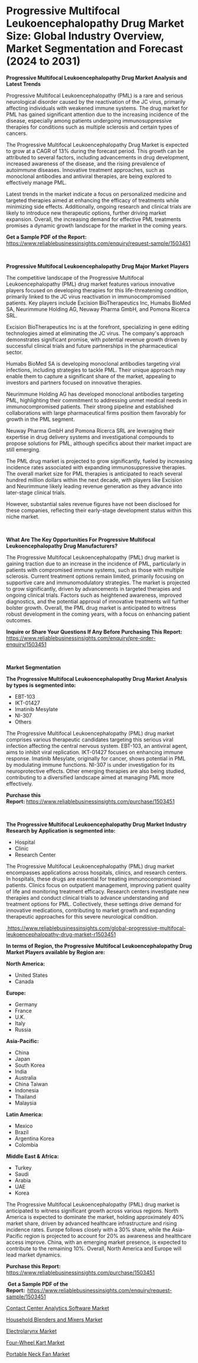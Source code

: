 <p><h1>Progressive Multifocal Leukoencephalopathy Drug Market Size: Global Industry Overview, Market Segmentation and Forecast (2024 to 2031)</h1></p><p><strong>Progressive Multifocal Leukoencephalopathy Drug Market Analysis and Latest Trends</strong></p>
<p><p>Progressive Multifocal Leukoencephalopathy (PML) is a rare and serious neurological disorder caused by the reactivation of the JC virus, primarily affecting individuals with weakened immune systems. The drug market for PML has gained significant attention due to the increasing incidence of the disease, especially among patients undergoing immunosuppressive therapies for conditions such as multiple sclerosis and certain types of cancers.</p><p>The Progressive Multifocal Leukoencephalopathy Drug Market is expected to grow at a CAGR of 13% during the forecast period. This growth can be attributed to several factors, including advancements in drug development, increased awareness of the disease, and the rising prevalence of autoimmune diseases. Innovative treatment approaches, such as monoclonal antibodies and antiviral therapies, are being explored to effectively manage PML.</p><p>Latest trends in the market indicate a focus on personalized medicine and targeted therapies aimed at enhancing the efficacy of treatments while minimizing side effects. Additionally, ongoing research and clinical trials are likely to introduce new therapeutic options, further driving market expansion. Overall, the increasing demand for effective PML treatments promises a dynamic growth landscape for the market in the coming years.</p></p>
<p><strong>Get a Sample PDF of the Report:&nbsp;</strong> <a href="https://www.reliablebusinessinsights.com/enquiry/request-sample/1503451?utm_campaign=102&utm_medium=2&utm_source=Github&utm_content=ia&utm_term=27092024&utm_id=progressive-multifocal-leukoencephalopathy-drug">https://www.reliablebusinessinsights.com/enquiry/request-sample/1503451</a></p>
<p>&nbsp;</p>
<p><strong>Progressive Multifocal Leukoencephalopathy Drug Major Market Players</strong></p>
<p><p>The competitive landscape of the Progressive Multifocal Leukoencephalopathy (PML) drug market features various innovative players focused on developing therapies for this life-threatening condition, primarily linked to the JC virus reactivation in immunocompromised patients. Key players include Excision BioTherapeutics Inc, Humabs BioMed SA, Neurimmune Holding AG, Neuway Pharma GmbH, and Pomona Ricerca SRL.</p><p>Excision BioTherapeutics Inc is at the forefront, specializing in gene editing technologies aimed at eliminating the JC virus. The company's approach demonstrates significant promise, with potential revenue growth driven by successful clinical trials and future partnerships in the pharmaceutical sector. </p><p>Humabs BioMed SA is developing monoclonal antibodies targeting viral infections, including strategies to tackle PML. Their unique approach may enable them to capture a significant share of the market, appealing to investors and partners focused on innovative therapies.</p><p>Neurimmune Holding AG has developed monoclonal antibodies targeting PML, highlighting their commitment to addressing unmet medical needs in immunocompromised patients. Their strong pipeline and established collaborations with large pharmaceutical firms position them favorably for growth in the PML segment.</p><p>Neuway Pharma GmbH and Pomona Ricerca SRL are leveraging their expertise in drug delivery systems and investigational compounds to propose solutions for PML, although specifics about their market impact are still emerging.</p><p>The PML drug market is projected to grow significantly, fueled by increasing incidence rates associated with expanding immunosuppressive therapies. The overall market size for PML therapies is anticipated to reach several hundred million dollars within the next decade, with players like Excision and Neurimmune likely leading revenue generation as they advance into later-stage clinical trials. </p><p>However, substantial sales revenue figures have not been disclosed for these companies, reflecting their early-stage development status within this niche market.</p></p>
<p>&nbsp;</p>
<p><strong>What Are The Key Opportunities For Progressive Multifocal Leukoencephalopathy Drug Manufacturers?</strong></p>
<p><p>The Progressive Multifocal Leukoencephalopathy (PML) drug market is gaining traction due to an increase in the incidence of PML, particularly in patients with compromised immune systems, such as those with multiple sclerosis. Current treatment options remain limited, primarily focusing on supportive care and immunomodulatory strategies. The market is projected to grow significantly, driven by advancements in targeted therapies and ongoing clinical trials. Factors such as heightened awareness, improved diagnostics, and the potential approval of innovative treatments will further bolster growth. Overall, the PML drug market is anticipated to witness robust development in the coming years, with a focus on enhancing patient outcomes.</p></p>
<p><strong>Inquire or Share Your Questions If Any Before Purchasing This Report:</strong> <a href="https://www.reliablebusinessinsights.com/enquiry/pre-order-enquiry/1503451?utm_campaign=102&utm_medium=2&utm_source=Github&utm_content=ia&utm_term=27092024&utm_id=progressive-multifocal-leukoencephalopathy-drug">https://www.reliablebusinessinsights.com/enquiry/pre-order-enquiry/1503451</a></p>
<p>&nbsp;</p>
<p><strong>Market Segmentation</strong></p>
<p><strong>The Progressive Multifocal Leukoencephalopathy Drug Market Analysis by types is segmented into:</strong></p>
<p><ul><li>EBT-103</li><li>IKT-01427</li><li>Imatinib Mesylate</li><li>NI-307</li><li>Others</li></ul></p>
<p><p>The Progressive Multifocal Leukoencephalopathy (PML) drug market comprises various therapeutic candidates targeting this serious viral infection affecting the central nervous system. EBT-103, an antiviral agent, aims to inhibit viral replication. IKT-01427 focuses on enhancing immune response. Imatinib Mesylate, originally for cancer, shows potential in PML by modulating immune functions. NI-307 is under investigation for its neuroprotective effects. Other emerging therapies are also being studied, contributing to a diversified landscape aimed at managing PML more effectively.</p></p>
<p><strong>Purchase this Report:&nbsp;</strong><a href="https://www.reliablebusinessinsights.com/purchase/1503451?utm_campaign=102&utm_medium=2&utm_source=Github&utm_content=ia&utm_term=27092024&utm_id=progressive-multifocal-leukoencephalopathy-drug">https://www.reliablebusinessinsights.com/purchase/1503451</a></p>
<p>&nbsp;</p>
<p><strong>The Progressive Multifocal Leukoencephalopathy Drug Market Industry Research by Application is segmented into:</strong></p>
<p><ul><li>Hospital</li><li>Clinic</li><li>Research Center</li></ul></p>
<p><p>The Progressive Multifocal Leukoencephalopathy (PML) drug market encompasses applications across hospitals, clinics, and research centers. In hospitals, these drugs are essential for treating immunocompromised patients. Clinics focus on outpatient management, improving patient quality of life and monitoring treatment efficacy. Research centers investigate new therapies and conduct clinical trials to advance understanding and treatment options for PML. Collectively, these settings drive demand for innovative medications, contributing to market growth and expanding therapeutic approaches for this severe neurological condition.</p></p>
<p><a href="https://www.reliablebusinessinsights.com/global-progressive-multifocal-leukoencephalopathy-drug-market-r1503451?utm_campaign=102&utm_medium=2&utm_source=Github&utm_content=ia&utm_term=27092024&utm_id=progressive-multifocal-leukoencephalopathy-drug">&nbsp;https://www.reliablebusinessinsights.com/global-progressive-multifocal-leukoencephalopathy-drug-market-r1503451</a></p>
<p><strong>In terms of Region, the Progressive Multifocal Leukoencephalopathy Drug Market Players available by Region are:</strong></p>
<p>
    <p> <strong> North America: </strong>
        <ul>
            <li>United States</li>
            <li>Canada</li>
        </ul>
        </p> 
    <p> <strong> Europe: </strong>
        <ul>
            <li>Germany</li>
            <li>France</li>
            <li>U.K.</li>
            <li>Italy</li>
            <li>Russia</li>
        </ul>
        </p> 
    <p> <strong> Asia-Pacific: </strong>
        <ul>
            <li>China</li>
            <li>Japan</li>
            <li>South Korea</li>
            <li>India</li>
            <li>Australia</li>
            <li>China Taiwan</li>
            <li>Indonesia</li>
            <li>Thailand</li>
            <li>Malaysia</li>
        </ul>
        </p> 
    <p> <strong> Latin America: </strong>
        <ul>
            <li>Mexico</li>
            <li>Brazil</li>
            <li>Argentina Korea</li>
            <li>Colombia</li>
        </ul>
        </p> 
    <p> <strong> Middle East & Africa: </strong>
        <ul>
            <li>Turkey</li>
            <li>Saudi</li>
            <li>Arabia</li>
            <li>UAE</li>
            <li>Korea</li>
        </ul>
    </p>
    </p>
<p><p>The Progressive Multifocal Leukoencephalopathy (PML) drug market is anticipated to witness significant growth across various regions. North America is expected to dominate the market, holding approximately 40% market share, driven by advanced healthcare infrastructure and rising incidence rates. Europe follows closely with a 30% share, while the Asia-Pacific region is projected to account for 20% as awareness and healthcare access improve. China, with an emerging market presence, is expected to contribute to the remaining 10%. Overall, North America and Europe will lead market dynamics.</p></p>
<p><strong>Purchase this Report: </strong><a href="https://www.reliablebusinessinsights.com/purchase/1503451?utm_campaign=102&utm_medium=2&utm_source=Github&utm_content=ia&utm_term=27092024&utm_id=progressive-multifocal-leukoencephalopathy-drug">https://www.reliablebusinessinsights.com/purchase/1503451</a></p>
<p>&nbsp;<strong>Get a Sample PDF of the Report:&nbsp;&nbsp;</strong><a href="https://www.reliablebusinessinsights.com/enquiry/request-sample/1503451?utm_campaign=102&utm_medium=2&utm_source=Github&utm_content=ia&utm_term=27092024&utm_id=progressive-multifocal-leukoencephalopathy-drug">https://www.reliablebusinessinsights.com/enquiry/request-sample/1503451</a></p>
<p><strong></strong></p>
<p><p><a href="https://github.com/RogerBennett414/Market-Research-Report-List-1/blob/main/contact-center-analytics-software-market.md?utm_campaign=102&utm_medium=2&utm_source=Github&utm_content=ia&utm_term=27092024&utm_id=progressive-multifocal-leukoencephalopathy-drug">Contact Center Analytics Software Market</a></p><p><a href="https://issuu.com/reportprime-2/docs/household-blenders-and-mixers-marke_bac7e47de6fa52?utm_campaign=102&utm_medium=2&utm_source=Github&utm_content=ia&utm_term=27092024&utm_id=progressive-multifocal-leukoencephalopathy-drug">Household Blenders and Mixers Market</a></p><p><a href="https://www.linkedin.com/pulse/electrolarynx-market-insights-products-regional-analysis-forecasted-o1ppe?trackingId=okkqmC49SheqkQhdL5qLLA%3D%3D&utm_campaign=102&utm_medium=2&utm_source=Github&utm_content=ia&utm_term=27092024&utm_id=progressive-multifocal-leukoencephalopathy-drug">Electrolarynx Market</a></p><p><a href="https://issuu.com/reportprime-2/docs/four-wheel-kart-market-size-2030.pp_66586cf8cd42f4?utm_campaign=102&utm_medium=2&utm_source=Github&utm_content=ia&utm_term=27092024&utm_id=progressive-multifocal-leukoencephalopathy-drug">Four-Wheel Kart Market</a></p><p><a href="https://www.linkedin.com/pulse/portable-neck-fan-market-trends-detailed-study-its-segmentation-d4ioe?trackingId=2EztAhsGTKysIV7l%2B59PMw%3D%3D&utm_campaign=102&utm_medium=2&utm_source=Github&utm_content=ia&utm_term=27092024&utm_id=progressive-multifocal-leukoencephalopathy-drug">Portable Neck Fan Market</a></p></p>